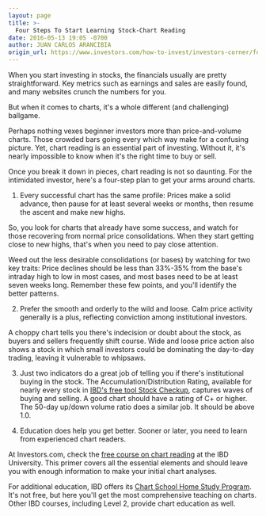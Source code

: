 ```yaml
---
layout: page
title: >-
  Four Steps To Start Learning Stock-Chart Reading
date: 2016-05-13 19:05 -0700
author: JUAN CARLOS ARANCIBIA
origin_url: https://www.investors.com/how-to-invest/investors-corner/four-steps-to-start-learning-stock-chart-reading
---
```





When you start investing in stocks, the financials usually are pretty straightforward. Key metrics such as earnings and sales are easily found, and many websites crunch the numbers for you.


But when it comes to charts, it's a whole different (and challenging) ballgame.


Perhaps nothing vexes beginner investors more than price-and-volume charts. Those crowded bars going every which way make for a confusing picture. Yet, chart reading is an essential part of investing. Without it, it's nearly impossible to know when it's the right time to buy or sell.


Once you break it down in pieces, chart reading is not so daunting. For the intimidated investor, here's a four-step plan to get your arms around charts.


1. Every successful chart has the same profile: Prices make a solid advance, then pause for at least several weeks or months, then resume the ascent and make new highs.


So, you look for charts that already have some success, and watch for those recovering from normal price consolidations. When they start getting close to new highs, that's when you need to pay close attention.


Weed out the less desirable consolidations (or bases) by watching for two key traits: Price declines should be less than 33%-35% from the base's intraday high to low in most cases, and most bases need to be at least seven weeks long. Remember these few points, and you'll identify the better patterns.


2. Prefer the smooth and orderly to the wild and loose. Calm price activity generally is a plus, reflecting conviction among institutional investors.


A choppy chart tells you there's indecision or doubt about the stock, as buyers and sellers frequently shift course. Wide and loose price action also shows a stock in which small investors could be dominating the day-to-day trading, leaving it vulnerable to whipsaws.


3. Just two indicators do a great job of telling you if there's institutional buying in the stock. The Accumulation/Distribution Rating, available for nearly every stock in [IBD's free tool Stock Checkup](http://research.investors.com/stock-checkup/), captures waves of buying and selling. A good chart should have a rating of C+ or higher. The 50-day up/down volume ratio does a similar job. It should be above 1.0.


4. Education does help you get better. Sooner or later, you need to learn from experienced chart readers.


At Investors.com, check the [free course on chart reading](http://education.investors.com/courselandingpage.aspx?id=735786) at the IBD University. This primer covers all the essential elements and should leave you with enough information to make your initial chart analyses.


For additional education, IBD offers its [Chart School Home Study Program](http://shop.investors.com/products/ibd-home-study-program/chart-school/?src=APA1BQ8). It's not free, but here you'll get the most comprehensive teaching on charts. Other IBD courses, including Level 2, provide chart education as well.




